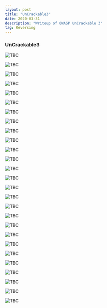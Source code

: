 ```yaml
---
layout: post
title: "UnCrackable3"
date: 2020-03-31 
description: "Writeup of OWASP UnCrackable 3"
tag: Reversing
---   
```


### UnCrackable3

![](/images/posts/UnCrackable3/img1.png "TBC")

![](/images/posts/UnCrackable3/img2.png "TBC")

![](/images/posts/UnCrackable3/img3.png "TBC")

![](/images/posts/UnCrackable3/img4.png "TBC")

![](/images/posts/UnCrackable3/img5.png "TBC")

![](/images/posts/UnCrackable3/img6.png "TBC")

![](/images/posts/UnCrackable3/img7.png "TBC")

![](/images/posts/UnCrackable3/img8.png "TBC")

![](/images/posts/UnCrackable3/img9.png "TBC")

![](/images/posts/UnCrackable3/img10.png "TBC")

![](/images/posts/UnCrackable3/img11-1.png "TBC")

![](/images/posts/UnCrackable3/img11-2.png "TBC")

![](/images/posts/UnCrackable3/img12.png "TBC")

![](/images/posts/UnCrackable3/img13.png "TBC")

![](/images/posts/UnCrackable3/img14.png "TBC")

![](/images/posts/UnCrackable3/img15.png "TBC")

![](/images/posts/UnCrackable3/img16.png "TBC")

![](/images/posts/UnCrackable3/img17-1.png "TBC")

![](/images/posts/UnCrackable3/img17-2.png "TBC")

![](/images/posts/UnCrackable3/img18.png "TBC")

![](/images/posts/UnCrackable3/img19.png "TBC")

![](/images/posts/UnCrackable3/img20-1.png "TBC")

![](/images/posts/UnCrackable3/img20-2.png "TBC")

![](/images/posts/UnCrackable3/img21.png "TBC")

![](/images/posts/UnCrackable3/img22.png "TBC")

![](/images/posts/UnCrackable3/img23.png "TBC")

![](/images/posts/UnCrackable3/img24.png "TBC")
